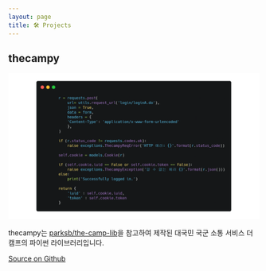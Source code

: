 ```yaml
---
layout: page
title: 🛠 Projects
---
```


## thecampy

![thecampy](/img/thecampy.png)

thecampy는 [parksb/the-camp-lib](https://github.com/parksb/the-camp-lib)을 참고하여 제작된 대국민 국군 소통 서비스 더 캠프의 파이썬 라이브러리입니다.

[Source on Github](https://github.com/lewisleedev/thecampy)

